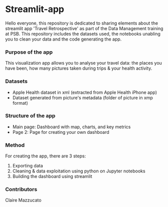 # Streamlit-app

Hello everyone, this repository is dedicated to sharing elements about the streamlit app 'Travel Retrospective' as part of the Data Management training at PSB. This repository includes the datasets used, the notebooks unabling you to clean your data and the code generating the app.

### Purpose of the app
This visualization app allows you to analyse your travel data: the places you have been, how many pictures taken during trips & your health activity. 

### Datasets 
- Apple Health dataset in xml (extracted from Apple Health iPhone app)
- Dataset generated from picture's metadata (folder of picture in xmp format)

### Structure of the app
- Main page: Dashboard with map, charts, and key metrics 
- Page 2: Page for creating your own dashboard 

### Method
For creating the app, there are 3 steps:
1) Exporting data 
2) Cleaning & data exploitation using python on Jupyter notebooks
3) Building the dashboard using streamlit

### Contributors
Claire Mazzucato
